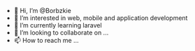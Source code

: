- 👋 Hi, I’m @Borbzkie
- 👀 I’m interested in web, mobile and application development
- 🌱 I’m currently learning laravel
- 💞️ I’m looking to collaborate on ...
- 📫 How to reach me ...

<!---
Borbzkie/Borbzkie is a ✨ special ✨ repository because its `README.md` (this file) appears on your GitHub profile.
You can click the Preview link to take a look at your changes.
--->
